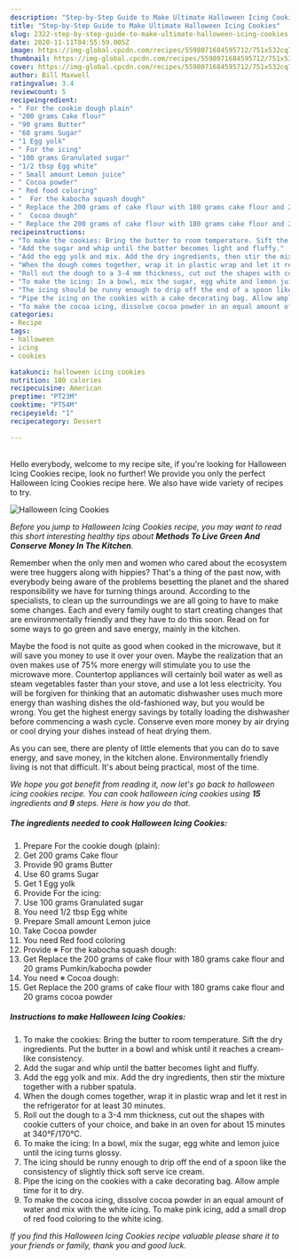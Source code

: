 ```yaml
---
description: "Step-by-Step Guide to Make Ultimate Halloween Icing Cookies"
title: "Step-by-Step Guide to Make Ultimate Halloween Icing Cookies"
slug: 2322-step-by-step-guide-to-make-ultimate-halloween-icing-cookies
date: 2020-11-11T04:55:59.005Z
image: https://img-global.cpcdn.com/recipes/5598071684595712/751x532cq70/halloween-icing-cookies-recipe-main-photo.jpg
thumbnail: https://img-global.cpcdn.com/recipes/5598071684595712/751x532cq70/halloween-icing-cookies-recipe-main-photo.jpg
cover: https://img-global.cpcdn.com/recipes/5598071684595712/751x532cq70/halloween-icing-cookies-recipe-main-photo.jpg
author: Bill Maxwell
ratingvalue: 3.4
reviewcount: 5
recipeingredient:
- " For the cookie dough plain"
- "200 grams Cake flour"
- "90 grams Butter"
- "60 grams Sugar"
- "1 Egg yolk"
- " For the icing"
- "100 grams Granulated sugar"
- "1/2 tbsp Egg white"
- " Small amount Lemon juice"
- " Cocoa powder"
- " Red food coloring"
- "  For the kabocha squash dough"
- " Replace the 200 grams of cake flour with 180 grams cake flour and 20 grams Pumkinkabocha powder"
- "  Cocoa dough"
- " Replace the 200 grams of cake flour with 180 grams cake flour and 20 grams cocoa powder"
recipeinstructions:
- "To make the cookies: Bring the butter to room temperature. Sift the dry ingredients. Put the butter in a bowl and whisk until it reaches a cream-like consistency."
- "Add the sugar and whip until the batter becomes light and fluffy."
- "Add the egg yolk and mix. Add the dry ingredients, then stir the mixture together with a rubber spatula."
- "When the dough comes together, wrap it in plastic wrap and let it rest in the refrigerator for at least 30 minutes."
- "Roll out the dough to a 3-4 mm thickness, cut out the shapes with cookie cutters of your choice, and bake in an oven for about 15 minutes at 340°F/170°C."
- "To make the icing: In a bowl, mix the sugar, egg white and lemon juice until the icing turns glossy."
- "The icing should be runny enough to drip off the end of a spoon like the consistency of slightly thick soft serve ice cream."
- "Pipe the icing on the cookies with a cake decorating bag. Allow ample time for it to dry."
- "To make the cocoa icing, dissolve cocoa powder in an equal amount of water and mix with the white icing. To make pink icing, add a small drop of red food coloring to the white icing."
categories:
- Recipe
tags:
- halloween
- icing
- cookies

katakunci: halloween icing cookies 
nutrition: 180 calories
recipecuisine: American
preptime: "PT23M"
cooktime: "PT54M"
recipeyield: "1"
recipecategory: Dessert

---
```

<br>
Hello everybody, welcome to my recipe site, if you're looking for Halloween Icing Cookies recipe, look no further! We provide you only the perfect Halloween Icing Cookies recipe here. We also have wide variety of recipes to try.
<br>


![Halloween Icing Cookies](https://img-global.cpcdn.com/recipes/5598071684595712/751x532cq70/halloween-icing-cookies-recipe-main-photo.jpg)

<i>Before you jump to Halloween Icing Cookies recipe, you may want to read this short interesting healthy tips about 
<strong>Methods To Live Green And Conserve Money In The Kitchen</strong>.</i>
</br>

Remember when the only men and women who cared about the ecosystem were tree huggers along with hippies? That's a thing of the past now, with everybody being aware of the problems besetting the planet and the shared responsibility we have for turning things around. According to the specialists, to clean up the surroundings we are all going to have to make some changes. Each and every family ought to start creating changes that are environmentally friendly and they have to do this soon. Read on for some ways to go green and save energy, mainly in the kitchen.

Maybe the food is not quite as good when cooked in the microwave, but it will save you money to use it over your oven. Maybe the realization that an oven makes use of 75% more energy will stimulate you to use the microwave more. Countertop appliances will certainly boil water as well as steam vegetables faster than your stove, and use a lot less electricity. You will be forgiven for thinking that an automatic dishwasher uses much more energy than washing dishes the old-fashioned way, but you would be wrong. You get the highest energy savings by totally loading the dishwasher before commencing a wash cycle. Conserve even more money by air drying or cool drying your dishes instead of heat drying them.

As you can see, there are plenty of little elements that you can do to save energy, and save money, in the kitchen alone. Environmentally friendly living is not that difficult. It's about being practical, most of the time.


<i>We hope you got benefit from reading it, now let's go back to halloween icing cookies recipe. You can cook halloween icing cookies using <strong>15</strong> ingredients and <strong>9</strong> steps. Here is how you do that.
</i>

##### The ingredients needed to cook Halloween Icing Cookies:

1. Prepare  For the cookie dough (plain):
1. Get 200 grams Cake flour
1. Provide 90 grams Butter
1. Use 60 grams Sugar
1. Get 1 Egg yolk
1. Provide  For the icing:
1. Use 100 grams Granulated sugar
1. You need 1/2 tbsp Egg white
1. Prepare  Small amount Lemon juice
1. Take  Cocoa powder
1. You need  Red food coloring
1. Provide  ※ For the kabocha squash dough:
1. Get  Replace the 200 grams of cake flour with 180 grams cake flour and 20 grams Pumkin/kabocha powder
1. You need  ※ Cocoa dough:
1. Get  Replace the 200 grams of cake flour with 180 grams cake flour and 20 grams cocoa powder


##### Instructions to make Halloween Icing Cookies:

1. To make the cookies: Bring the butter to room temperature. Sift the dry ingredients. Put the butter in a bowl and whisk until it reaches a cream-like consistency.
1. Add the sugar and whip until the batter becomes light and fluffy.
1. Add the egg yolk and mix. Add the dry ingredients, then stir the mixture together with a rubber spatula.
1. When the dough comes together, wrap it in plastic wrap and let it rest in the refrigerator for at least 30 minutes.
1. Roll out the dough to a 3-4 mm thickness, cut out the shapes with cookie cutters of your choice, and bake in an oven for about 15 minutes at 340°F/170°C.
1. To make the icing: In a bowl, mix the sugar, egg white and lemon juice until the icing turns glossy.
1. The icing should be runny enough to drip off the end of a spoon like the consistency of slightly thick soft serve ice cream.
1. Pipe the icing on the cookies with a cake decorating bag. Allow ample time for it to dry.
1. To make the cocoa icing, dissolve cocoa powder in an equal amount of water and mix with the white icing. To make pink icing, add a small drop of red food coloring to the white icing.


<i>If you find this Halloween Icing Cookies recipe valuable please share it to your friends or family, thank you and good luck.</i>
